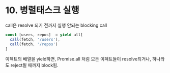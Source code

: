 # 10. 병렬태스크 실행

call은 resolve 되기 전까지 실행 안되는 blocking call

```js
const [users, repos]  = yield all[
  call(fetch, '/users'),
  call(fetch, '/repos')
]
```

이펙트의 배열을 yield하면, Promise.all 처럼 모든 이펙트들이 resolve되거나, 하나라도 reject될 때까지 block됨.
